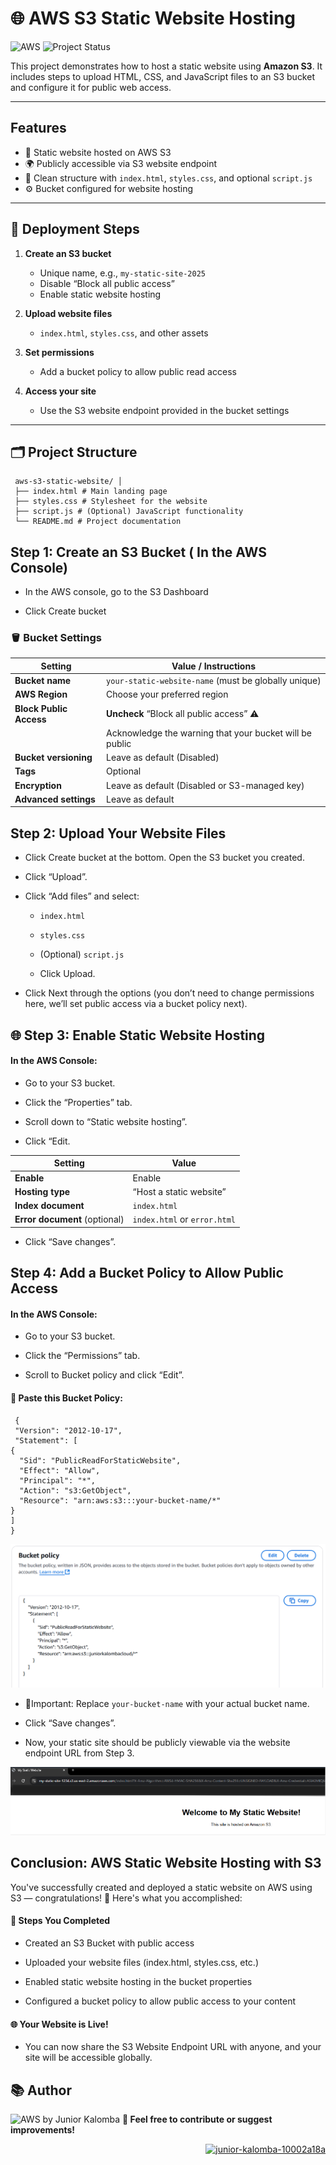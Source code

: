 #  🌐 AWS S3 Static Website Hosting

![AWS](https://img.shields.io/badge/Built%20with-AWS-orange?style=flat&logo=amazonaws)
![Project Status](https://img.shields.io/badge/status-finished-green)


This project demonstrates how to host a static website using **Amazon S3**. It includes steps to upload HTML, CSS, and JavaScript files to an S3 bucket and configure it for public web access.

---

## Features

- 📂 Static website hosted on AWS S3
- 🌍 Publicly accessible via S3 website endpoint
- 🧾 Clean structure with `index.html`, `styles.css`, and optional `script.js`
- ⚙️ Bucket configured for website hosting

---

## 🚀 Deployment Steps

1. **Create an S3 bucket**
   - Unique name, e.g., `my-static-site-2025`
   - Disable “Block all public access”
   - Enable static website hosting

2. **Upload website files**
   - `index.html`, `styles.css`, and other assets

3. **Set permissions**
   - Add a bucket policy to allow public read access

4. **Access your site**
   - Use the S3 website endpoint provided in the bucket settings

---

## 🗂️ Project Structure

     aws-s3-static-website/ │
     ├── index.html # Main landing page 
     ├── styles.css # Stylesheet for the website 
     ├── script.js # (Optional) JavaScript functionality 
     └── README.md # Project documentation


## Step 1: Create an S3 Bucket ( In the AWS Console)

- In the AWS console, go to the S3 Dashboard

- Click Create bucket

### 🪣 Bucket Settings  

| Setting                | Value / Instructions                                                                 |
|------------------------|---------------------------------------------------------------------------------------|
| **Bucket name**        | `your-static-website-name` (must be globally unique)                                 |
| **AWS Region**         | Choose your preferred region                                                         |
| **Block Public Access**| **Uncheck** “Block all public access” ⚠️                                             |
|                        |  Acknowledge the warning that your bucket will be public                           |
| **Bucket versioning**  | Leave as default (Disabled)                                                          |
| **Tags**               | Optional                                                                             |
| **Encryption**         | Leave as default (Disabled or S3-managed key)                                        |
| **Advanced settings**  | Leave as default                                                                     |


 ## Step 2: Upload Your Website Files 
- Click Create bucket at the bottom.
  Open the S3 bucket you created.

- Click “Upload”.

- Click “Add files” and select:

    - `index.html`

    - `styles.css`
    - (Optional) `script.js`
    - Click Upload.
- Click Next through the options (you don’t need to change permissions here, we’ll set public access via a bucket policy next).
  
 ## 🌐 Step 3: Enable Static Website Hosting
 #### In the AWS Console:

-  Go to your S3 bucket.

- Click the “Properties” tab.

- Scroll down to “Static website hosting”.

- Click “Edit.

| Setting                        | Value                         |
|-------------------------------|-------------------------------|
| **Enable**                    | Enable                      |
| **Hosting type**              | “Host a static website”       |
| **Index document**            | `index.html`                  |
| **Error document** (optional) | `index.html` or `error.html`  |
- Click “Save changes”.

##  Step 4: Add a Bucket Policy to Allow Public Access
#### In the AWS Console:
- Go to your S3 bucket.

- Click the “Permissions” tab.

- Scroll to Bucket policy and click “Edit”.

 #### 📜 Paste this Bucket Policy:
 
     {
     "Version": "2012-10-17",
     "Statement": [
    {
      "Sid": "PublicReadForStaticWebsite",
      "Effect": "Allow",
      "Principal": "*",
      "Action": "s3:GetObject",
      "Resource": "arn:aws:s3:::your-bucket-name/*"
    }
    ]
    }

   ![image alt](https://github.com/Juniorklb/Static-website-S3-/blob/ea4bba780a589528d70209127eb0cb6b1767d8cc/images/buckets.PNG)
- 🔁Important: Replace ``your-bucket-name`` with your actual bucket name.

- Click “Save changes”.

-  Now, your static site should be publicly viewable via the website endpoint URL from Step 3.
  
  ![image alt](https://github.com/Juniorklb/Static-website-S3-/blob/ad3497387d37fda38ac88478513ac8654ea7dd47/images/s3static%20website.PNG)

## Conclusion: AWS Static Website Hosting with S3
You've successfully created and deployed a static website on AWS using S3 — congratulations! 🎉 Here's what you accomplished: 
#### 🔧 Steps You Completed

- Created an S3 Bucket with public access

- Uploaded your website files (index.html, styles.css, etc.)

- Enabled static website hosting in the bucket properties

- Configured a bucket policy to allow public access to your content

#### 🌐 Your Website is Live!
- You can now share the S3 Website Endpoint URL with anyone, and your site will be accessible globally.


## 📚 Author
![AWS](https://img.shields.io/badge/Built%20with-AWS-orange?style=flat&logo=amazonaws) by Junior Kalomba
**🔗 Feel free to contribute or suggest improvements!** 
<p align="right">
  <a href="https://www.linkedin.com/in/junior-kalomba-10002a18a/" target="_blank">
    <img src="https://raw.githubusercontent.com/rahuldkjain/github-profile-readme-generator/master/src/images/icons/Social/linked-in-alt.svg" alt="junior-kalomba-10002a18a" height="30" width="40"/>  
   
